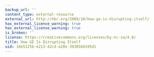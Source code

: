 ```yaml
---
backup_url: ''
content_type: external-resource
external_url: http://hbr.org/2009/10/how-ge-is-disrupting-itself/
has_external_licence_warning: true
has_external_license_warning: true
is_broken: ''
license: https://creativecommons.org/licenses/by-nc-sa/4.0/
title: How GE Is Disrupting Itself
uid: 18e5125b-e213-42cd-a28e-3938584195d1
---
```


